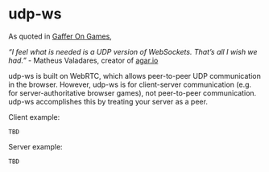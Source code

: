 # udp-ws

As quoted in [Gaffer On Games](https://gafferongames.com/post/why_cant_i_send_udp_packets_from_a_browser/),

<em>“I feel what is needed is a UDP version of WebSockets. That’s all I wish we had.”</em> - Matheus Valadares, creator of [agar.io](https://agar.io/)

udp-ws is built on WebRTC, which allows peer-to-peer UDP communication in the browser. However, udp-ws is for client-server communication (e.g. for server-authoritative browser games), not peer-to-peer communication. udp-ws accomplishes this by treating your server as a peer.

Client example:
```
TBD
```

Server example:
```
TBD
```
